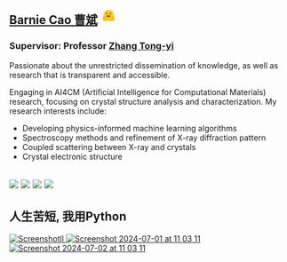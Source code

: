 ## [Barnie Cao 曹斌](http://www.caobin.asia/)   <img src="./logo.jpeg" alt="Logo" width="30" height="30">

### Supervisor: Professor [Zhang Tong-yi](https://gbaaa.org.hk/en-us/article/67)


Passionate about the unrestricted dissemination of knowledge, as well as research that is transparent and accessible. 

Engaging in AI4CM (Artificial Intelligence for Computational Materials) research, focusing on crystal structure analysis and characterization. My research interests include:

+ Developing physics-informed machine learning algorithms
+ Spectroscopy methods and refinement of X-ray diffraction pattern
+ Coupled scattering between X-ray and crystals
+ Crystal electronic structure 

 
[![](https://img.shields.io/badge/ResearchGate-Bin%20Cao-yellowgreen)](https://www.researchgate.net/profile/Bin-Cao-37)
[![](https://img.shields.io/badge/Google%20Scholar-Bin%20CAO-orange)](https://scholar.google.com.hk/citations?user=XXCuRdoAAAAJ&hl=zh-CN)
[![](https://img.shields.io/badge/Repositories-GitHub-blue)](https://github.com/Bin-Cao?tab=repositories)
[![](https://img.shields.io/badge/Open--source%20Projects-PyPI-orange)](https://pypi.org/user/CaoBin/)
---

人生苦短, 我用Python
---
<a href="https://mp.weixin.qq.com/s/4etGcIri-AXUT5GAKL0cJg" target="_blank">
    <img width="210" height="80" alt="Screenshotll" src="https://github.com/Bin-Cao/Bin-Cao/assets/86995074/461ad549-551f-45ad-8fe4-0ec717917a1d">
</a>
<a href="https://github.com/WPEM" target="_blank">
    <img width="280" height="80" alt="Screenshot 2024-07-01 at 11 03 11" src="https://github.com/Bin-Cao/Bin-Cao/assets/86995074/26cb31c8-7072-4eee-be32-934a870d1bb9">
</a>
<a href="https://github.com/Bgolearn" target="_blank">
    <img width="280" height="80" alt="Screenshot 2024-07-02 at 11 03 11" src="https://github.com/user-attachments/assets/4e551dff-525b-4784-9789-e0abc4708fdc">
</a>

